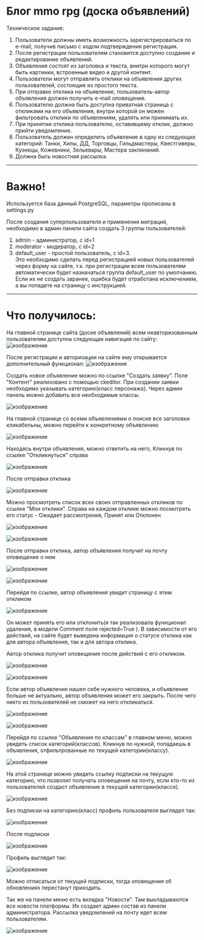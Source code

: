 # Блог mmo rpg (доска объявлений)

Техническое задание:

1) Пользователи должны иметь возможность зарегистрироваться по e-mail, получив письмо с кодом подтверждения регистрации.
2) После регистрации пользователям становится доступно создание и редактирование объявлений.
3) Объявления состоят из заголовка и текста, внитри которого могут быть картинки, встроенные видео и другой контент.
4) Пользователи могут отправлять отклики на объявления других пользователей, состоящие из простого текста.
5) При отправке отклика на объявление, пользователь-автор объявления должен получить e-mail оповещение.
6) Пользователю должна быть доступна приватная страница с откликами на его объявления, внутри которой он можен фильтровать отклики по объявлениям, удалять или принимать их.
7) При принятии отклика пользователю, оставившему отклик, должно прийти уведомление.
8) Пользователь должен определить объявление в одну из следующих категорий: Танки, Хилы, ДД, Торговцы, Гильдмастеры, Квестгиверы, Кузнецы, Кожевники, Зельевары, Мастера заклинаний.
9) Должна быть новостная рассылка.

---------------------------------------------------------------------------------------------------------------------

# Важно!

Используется база данный PostgreSQL, параметры прописаны в settings.py

После создания суперпользователя и применения миграций, необходимо в админ панели сайта создать 3 группы пользователей:
1) admin - администратор, с id=1
2) moderator - модератор, c id=2
3) default_user - простой пользователь, c id=3.   
Это необходимо сделать перед регистрацией новых пользователей через форму на сайте, т.к. при регистрации всем пользователям автоматически будет назначаться группа default_user по умолчанию. Если их не создать заранее, ошибка будет отработана исключением, а вы попадете на страницу с инструкцией.
---------------------------------------------------------------------------------------------------------------------

# Что получилось:

На главной странице сайта (доске объявлений) всем неавторизованным пользователям доступна следующая навигация по сайту:
![изображение](https://github.com/GalinaPimkina/mmo-blog/assets/133103137/2ec3663f-bedf-422a-bdbd-f4af58f046ac)

После регистрации и авторизации на сайте ему открывается дополнительный функционал:
![изображение](https://github.com/GalinaPimkina/mmo-blog/assets/133103137/4edc4150-4838-4c67-a273-feae4e3770a8)

Создать новое объявление можно по ссылке "Создать заявку". Поле "Контент" реализовано с помощью ckeditor.
При создании заявки необходимо указывать категорию(класс персонажа). Через админ панель можно добавить все необходимые классы.

![изображение](https://github.com/GalinaPimkina/mmo-blog/assets/133103137/14a68e66-cae5-40eb-9487-69cae86b1a51)

На главной странице со всеми объявлениями о поиске все заголовки кликабельны, можно перейти к конкретному объявлению

![изображение](https://github.com/GalinaPimkina/mmo-blog/assets/133103137/c3f81b4f-d911-4f13-ac3a-c129c9a19b4b)

Находясь внутри объявления, можно ответить на него, Кликнув по ссылке "Откликнуться" справа 

![изображение](https://github.com/GalinaPimkina/mmo-blog/assets/133103137/28ae5fd1-dfb8-4f84-85fa-58b80da40b75)

После отправки отклика 

![изображение](https://github.com/GalinaPimkina/mmo-blog/assets/133103137/02e48f6b-c726-496f-b1f4-a6faf99804ca)

Можно просмотреть список всех своих отправленных откликов по ссылке "Мои отклики". Справа на каждом отклике можно посмотреть его статус - Ожидает рассмотрения, Принят или Отклонен

![изображение](https://github.com/GalinaPimkina/mmo-blog/assets/133103137/5ac4edbe-5d92-40c3-bd83-3c1e646dd763)

![изображение](https://github.com/GalinaPimkina/mmo-blog/assets/133103137/818713c4-03e0-4fdc-a4ef-7bf434dfa192)

После отправки отклика, автор объявления получит на почту оповещение о нем

![изображение](https://github.com/GalinaPimkina/mmo-blog/assets/133103137/1afd0640-2258-4c42-8095-91932385dbca)

![изображение](https://github.com/GalinaPimkina/mmo-blog/assets/133103137/f2249847-a74a-4bde-a29a-3cc9e27a27e4)

Перейдя по ссылке, автор объявления увидит страницу с этим откликом

![изображение](https://github.com/GalinaPimkina/mmo-blog/assets/133103137/b68e3306-3e81-4611-8747-a810c186eaff)

Он может принять его или отклонить(я так реализовала функционал удаления, в модели Comment поле rejected=True ). В зависимости от его действий, на сайте будет выведена информация о статусе отклика как для автора объявления, так и для автора отклика.

Автор отклика получит оповещение после действий с его откликом.

![изображение](https://github.com/GalinaPimkina/mmo-blog/assets/133103137/d4c149ec-a1c0-4cd3-bf41-9b7305777f9d)

![изображение](https://github.com/GalinaPimkina/mmo-blog/assets/133103137/b859502b-bdf5-4e81-a0e1-ec389833667f)

Если автор объявления нашел себе нужного человека, и объявление больше не актуально, автор объявления может его закрыть. После чего никто из пользователей не сможет на него откликаться. 

![изображение](https://github.com/GalinaPimkina/mmo-blog/assets/133103137/07899bd6-58ff-451d-9f4c-905773a60129)

![изображение](https://github.com/GalinaPimkina/mmo-blog/assets/133103137/20fc3942-78c2-4d79-b98b-781709d29f47)

Перейдя по ссылке "Объявления по классам" в главном меню, можно увидеть список категорий(классов). Кликнув по нужной, попадаешь в объявления, отфильтрованные по текущей категории(классу). 

![изображение](https://github.com/GalinaPimkina/mmo-blog/assets/133103137/82cfcb00-e921-407a-a478-7150a3cd55ed)

На этой странице можно увидеть ссылку подписки на текущую категорию, что позволит получать оповещения на почту, если кто-то из пользователей создаст объявление в текущей категории(классе).

![изображение](https://github.com/GalinaPimkina/mmo-blog/assets/133103137/a243353b-50e2-4a6b-9ba8-582cc28207e0)

Без подписки на категорию(класс) профиль пользователя выглядел так:

![изображение](https://github.com/GalinaPimkina/mmo-blog/assets/133103137/9f00c05a-6d22-4598-a706-1fbebfb6896e)

После подписки

![изображение](https://github.com/GalinaPimkina/mmo-blog/assets/133103137/5ec94945-d47c-4bc8-95a1-b883016420f9)

Профиль выглядит так:

![изображение](https://github.com/GalinaPimkina/mmo-blog/assets/133103137/b3a7d80a-d6f5-4cbb-b326-e9eff7241654)

Можно отписаться от текущей подписки, тогда оповещения об обновлениях перестанут приходить.

Так же на панели меню есть вкладка "Новости". Там выкладываются все новости платформы. Их создает админ состав из панели администратора. Рассылка уведомлений на почту идет всем пользователям.

![изображение](https://github.com/GalinaPimkina/mmo-blog/assets/133103137/78a22e2f-f353-49e9-a1fa-7d7781a4c5ac)






















